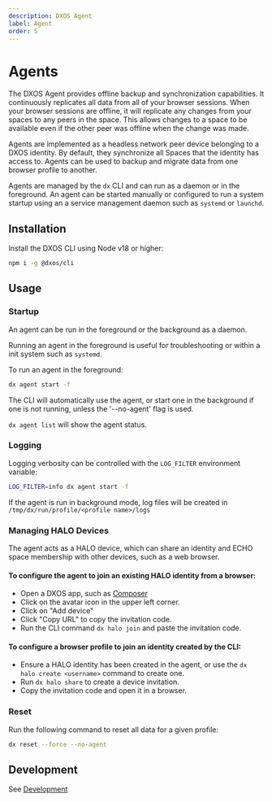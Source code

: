 ```yaml
---
description: DXOS Agent
label: Agent
order: 5
---
```


# Agents

The DXOS Agent provides offline backup and synchronization capabilities. It continuously replicates all data from all of your browser sessions. When your browser sessions are offline, it will replicate any changes from your spaces to any peers in the space. This allows changes to a space to be available even if the other peer was offline when the change was made.

Agents are implemented as a headless network peer device belonging to a DXOS identity. By default, they synchronize all Spaces that the identity has access to. Agents can be used to backup and migrate data from one browser profile to another.

Agents are managed by the `dx` CLI and can run as a daemon or in the foreground. An agent can be started manually or configured to run a system startup using an a service management daemon such as `systemd` or `launchd`.

## Installation

Install the DXOS CLI using Node v18 or higher:

```bash
npm i -g @dxos/cli
```

## Usage

### Startup

An agent can be run in the foreground or the background as a daemon.

Running an agent in the foreground is useful for troubleshooting or within a init system such as `systemd`.

To run an agent in the foreground:

```bash
dx agent start -f
```

The CLI will automatically use the agent, or start one in the background if one is not running, unless the '--no-agent' flag is used.

`dx agent list` will show the agent status.

### Logging

Logging verbosity can be controlled with the `LOG_FILTER` environment variable:

```bash
LOG_FILTER=info dx agent start -f
```

If the agent is run in background mode, log files will be created in `/tmp/dx/run/profile/<profile name>/logs`

### Managing HALO Devices

The agent acts as a HALO device, which can share an identity and ECHO space membership with other devices, such as a web browser.

#### To configure the agent to join an existing HALO identity from a browser:

*   Open a DXOS app, such as [Composer](https://composer.dxos.org)
*   Click on the avatar icon in the upper left corner.
*   Click on "Add device"
*   Click "Copy URL" to copy the invitation code.
*   Run the CLI command `dx halo join` and paste the invitation code.

#### To configure a browser profile to join an identity created by the CLI:

*   Ensure a HALO identity has been created in the agent, or use the `dx halo create <username>` command to create one.
*   Run `dx halo share` to create a device invitation.
*   Copy the invitation code and open it in a browser.

### Reset

Run the following command to reset all data for a given profile:

```bash
dx reset --force --no-agent
```

## Development

See [Development](https://github.com/dxos/dxos/tree/main/packages/devtools/cli#development)

